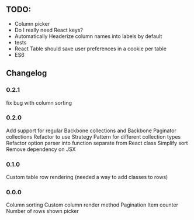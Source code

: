 ## TODO:
* Column picker
* Do I really need React keys?
* Automatically Headerize column names into labels by default
* tests
* React Table should save user preferences in a cookie per table
* ES6

## Changelog

### 0.2.1
fix bug with column sorting

### 0.2.0
Add support for regular Backbone collections and Backbone Paginator collections
Refactor to use Strategy Pattern for different collection types
Refactor option parser into function separate from React class
Simplify sort
Remove dependency on JSX

### 0.1.0
Custom table row rendering (needed a way to add classes to rows)

### 0.0.0
Column sorting
Custom column render method
Pagination
Item counter
Number of rows shown picker
